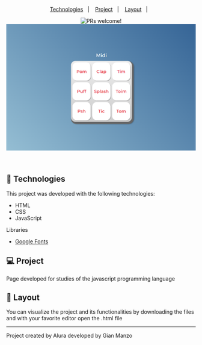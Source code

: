 <p align="center">
  <a href="#-tecnologias">Technologies</a>&nbsp;&nbsp;&nbsp;|&nbsp;&nbsp;&nbsp;
  <a href="#-projeto">Project</a>&nbsp;&nbsp;&nbsp;|&nbsp;&nbsp;&nbsp;
  <a href="#-layout">Layout</a>&nbsp;&nbsp;&nbsp;|&nbsp;&nbsp;&nbsp;
</p>

<p align="center">
 <img src="https://img.shields.io/static/v1?label=PRs&message=welcome&color=49AA26&labelColor=000000" alt="PRs welcome!" />

 <img src="/images/preview.png" alt="preview project!" />

</p>

<br>

## 🚀 Technologies

This project was developed with the following technologies:

- HTML
- CSS
- JavaScript

Libraries

- [Google Fonts](https://fonts.google.com/)

## 💻 Project

Page developed for studies of the javascript programming language

## 🔖 Layout

You can visualize the project and its functionalities by downloading the files and with your favorite editor open the .html file

---

Project created by Alura developed by Gian Manzo
